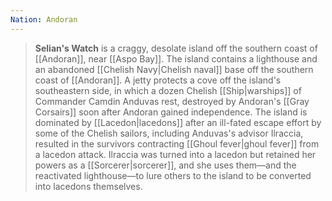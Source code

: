 ```yaml
---
Nation: Andoran
---
```


> **Selian's Watch** is a craggy, desolate island off the southern coast of [[Andoran]], near [[Aspo Bay]].
> The island contains a lighthouse and an abandoned [[Chelish Navy|Chelish naval]] base off the southern coast of [[Andoran]]. A jetty protects a cove off the island's southeastern side, in which a dozen Chelish [[Ship|warships]] of Commander Camdin Anduvas rest, destroyed by Andoran's [[Gray Corsairs]] soon after Andoran gained independence.
> The island is dominated by [[Lacedon|lacedons]] after an ill-fated escape effort by some of the Chelish sailors, including Anduvas's advisor Ilraccia, resulted in the survivors contracting [[Ghoul fever|ghoul fever]] from a lacedon attack. Ilraccia was turned into a lacedon but retained her powers as a [[Sorcerer|sorcerer]], and she uses them—and the reactivated lighthouse—to lure others to the island to be converted into lacedons themselves.







